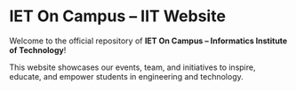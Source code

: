 # IET On Campus – IIT Website

Welcome to the official repository of **IET On Campus – Informatics Institute of Technology**!  

This website showcases our events, team, and initiatives to inspire, educate, and empower students in engineering and technology.

